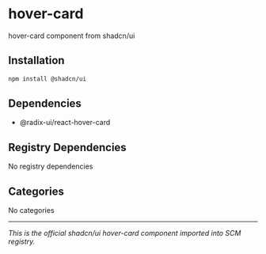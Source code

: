 # hover-card

hover-card component from shadcn/ui

## Installation

```bash
npm install @shadcn/ui
```

## Dependencies

- @radix-ui/react-hover-card

## Registry Dependencies

No registry dependencies

## Categories

No categories

---

*This is the official shadcn/ui hover-card component imported into SCM registry.*
